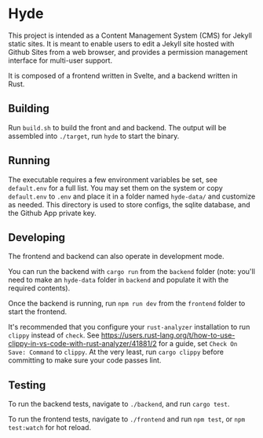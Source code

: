# Hyde
This project is intended as a Content Management System (CMS) for Jekyll static sites. It is meant to enable users to edit a Jekyll site hosted with Github Sites from
a web browser, and provides a permission management interface for multi-user support.

It is composed of a frontend written in Svelte, and a backend written in Rust.

## Building
Run `build.sh` to build the front and and backend. The output will be assembled into `./target`, run `hyde` to start the binary.

## Running
The executable requires a few environment variables be set, see `default.env` for a full list. You may set them on the system or copy `default.env` to `.env`
and place it in a folder named `hyde-data/` and customize as needed. This directory is used to store configs, the sqlite database, and the Github App private key.

## Developing
The frontend and backend can also operate in development mode.

You can run the backend with `cargo run` from the `backend` folder (note: you'll need to make an `hyde-data` folder in `backend` and populate it with the required contents).

Once the backend is running, run `npm run dev` from the `frontend` folder to start the frontend.

It's recommended that you configure your `rust-analyzer` installation to run `clippy` instead of `check`. See <https://users.rust-lang.org/t/how-to-use-clippy-in-vs-code-with-rust-analyzer/41881/2> for a guide, set `Check On Save: Command` to `clippy`. At the very least, run `cargo clippy` before committing to make sure your code passes lint.

## Testing
To run the backend tests, navigate to `./backend`, and run `cargo test`.

To run the frontend tests, navigate to `./frontend` and run `npm test`, or `npm test:watch` for hot reload.

